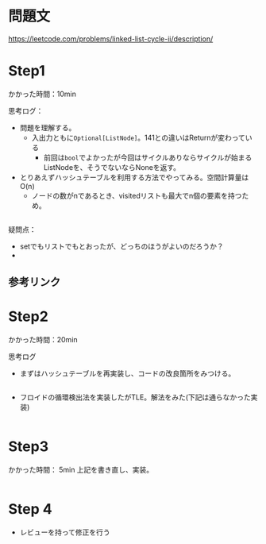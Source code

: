 # 問題文
https://leetcode.com/problems/linked-list-cycle-ii/description/
# Step1

かかった時間：10min

思考ログ：
- 問題を理解する。
  - 入出力ともに`Optional[ListNode]`。141との違いはReturnが変わっている
    - 前回は`bool`でよかったが今回はサイクルありならサイクルが始まるListNodeを、そうでないならNoneを返す。
- とりあえずハッシュテーブルを利用する方法でやってみる。空間計算量はO(n)
  - ノードの数がnであるとき、visitedリストも最大でn個の要素を持つため。
  
```python

```
疑問点：
- setでもリストでもとおったが、どっちのほうがよいのだろうか？
- 
参考リンク
- 
# Step2
かかった時間：20min

思考ログ
- まずはハッシュテーブルを再実装し、コードの改良箇所をみつける。

```python

```

- フロイドの循環検出法を実装したがTLE。解法をみた(下記は通らなかった実装)
```python

```

# Step3
かかった時間： 5min
上記を書き直し、実装。

```python

```

# Step 4 
- レビューを持って修正を行う

```python


```